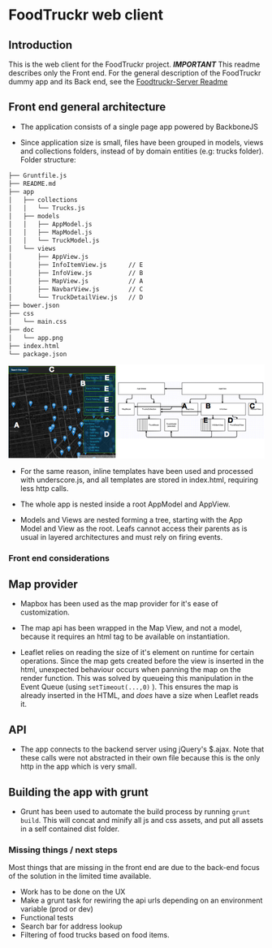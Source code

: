 # FoodTruckr web client

## Introduction
This is the web client for the FoodTruckr project. ***IMPORTANT*** This readme describes only the Front end. 
For the general description of the FoodTruckr dummy app and its Back end, see the [Foodtruckr-Server Readme](https://github.com/jjmerino/foodtruckr-server) 


## Front end general architecture

* The application consists of a single page app powered by BackboneJS

* Since application size is small, files have been grouped in models, views and collections folders, instead of by domain entities (e.g: trucks folder).
Folder structure:
```
├── Gruntfile.js
├── README.md
├── app
│   ├── collections
│   │   └── Trucks.js
│   ├── models
│   │   ├── AppModel.js
│   │   ├── MapModel.js
│   │   └── TruckModel.js
│   └── views
│       ├── AppView.js           
│       ├── InfoItemView.js      // E
│       ├── InfoView.js          // B
│       ├── MapView.js           // A
│       ├── NavbarView.js        // C
│       └── TruckDetailView.js   // D
├── bower.json
├── css
│   └── main.css
├── doc
│   └── app.png
├── index.html
└── package.json
```
![app structure](doc/app.png)

* For the same reason, inline templates have been used and processed with underscore.js, and all templates are stored in index.html, requiring less http calls.

* The whole app is nested inside a root AppModel and AppView.

* Models and Views are nested forming a tree, starting with the App Model and View as the root. Leafs cannot access their parents as is usual in layered architectures and must rely on firing events.

### Front end considerations

## Map provider

* Mapbox has been used as the map provider for it's ease of customization.

* The map api has been wrapped in the Map View, and not a model, because it requires an html tag to be available on instantiation.

* Leaflet relies on reading the size of it's element on runtime for certain operations. Since the map gets created before the view is inserted in the html, unexpected behaviour occurs when panning the map on the render function.
This was solved by queueing this manipulation in the Event Queue (using `setTimeout(...,0)` ). This ensures the map is already inserted in the HTML, and *does* have a size when Leaflet reads it.

## API

* The app connects to the backend server using jQuery's $.ajax. Note that these calls were not abstracted in their own file because this is the only http in the app which is very small.

## Building the app with grunt

* Grunt has been used to automate the build process by running `grunt build`. This will concat and minify all js and css assets, and put all assets in a self contained dist folder.

### Missing things / next steps
Most things that are missing in the front end are due to the back-end focus of the solution in the limited time available.
* Work has to be done on the UX
* Make a grunt task for rewiring the api urls depending on an environment variable (prod or dev)
* Functional tests
* Search bar for address lookup
* Filtering of food trucks based on food items.
